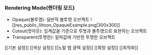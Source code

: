 ### Rendering Mode(랜더링 모드)
- Opaque(불투명): 일반적 불투명 오브젝트 
![[res_public_liltoon_OpaqueExample.png|300x300]]
- Cutout(컷아웃): 임계값을 기준으로 투명과 불투명으로 표현하는 오브젝트
- Transparent(투명한): 알파값에 기반한 투명한 오브젝트

[[기본 설정]]
[[색상 설정]]
[[노말 맵 광택 설정]]
[[확장 설정]]
[[최적화]]
